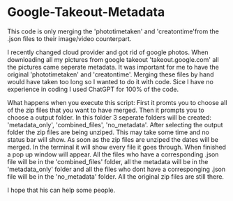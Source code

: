 # Google-Takeout-Metadata
This code is only merging the 'phototimetaken' and 'creatontime'from the .json files to their image/video counterpart.

I recently changed cloud provider and got rid of google photos. When downloading all my pictures from google takeout 'takeout.google.com' all the pictures came seperate metadata. It was important for me to have the original 'phototimetaken' and 'creatontime'. Merging these files by hand would have taken too long so I wanted to do it with code.
Sice I have no experience in coding I used ChatGPT for 100% of the code.

What happens when you execute this script:
First it promts you to choose all of the zip files that you want to have merged. Then it prompts you to choose a output folder. In this folder 3 seperate folders will be created: 'metadata_only', 'combined_files', 'no_metadata'.
After selecting the output folder the zip files are being unziped. This may take some time and no status bar will show. As soon as the zip files are unziped the dates will be merged. In the terminal it will show every file it goes through.
When finished a pop up window will appear.
All the files who have a corresponding .json file will be in the 'combined_files' folder, all the metadata will be in the 'metadata_only' folder and all the files who dont have a corresponging .json file will be in the 'no_metadata' folder.
All the original zip files are still there.

I hope that his can help some people.
